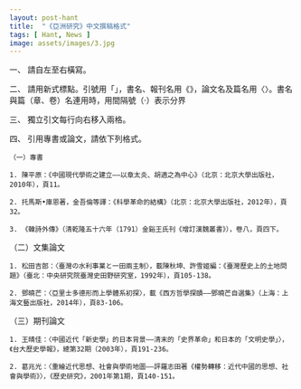 ```yaml
---
layout: post-hant
title:  "《亞洲研究》中文撰稿格式"
tags: [ Hant, News ]
image: assets/images/3.jpg
---
```


一、 請自左至右橫寫。

二、 請用新式標點。引號用「」，書名、報刊名用《》，論文名及篇名用〈〉。書名與篇（章、卷）名連用時，用間隔號（‧）表示分界

三、 獨立引文每行向右移入兩格。

四、 引用專書或論文，請依下列格式。

 	（一）專書
    
	1. 陳平原：《中國現代學術之建立——以章太炎、胡適之為中心》（北京：北京大學出版社，2010年），頁11。
    
	2. 托馬斯•庫恩著，金吾倫等譯：《科學革命的結構》（北京：北京大學出版社，2012年），頁32。
    
    3. 《韓詩外傳》（清乾隆五十六年（1791）金谿王氏刊《增訂漢魏叢書》），卷八，頁四下。

（二）文集論文

    1. 松田吉郎：〈臺灣の水利事業と一田兩主制〉，載陳秋坤、許雪姬編：《臺灣歷史上的土地問題》（臺北：中央研究院臺灣史田野研究室，1992年），頁105-138。
    
	2. 鄧曉芒：〈亞里士多德形而上學體系初探〉，載《西方哲學探賾——鄧曉芒自選集》（上海：上海文藝出版社，2014年），頁83-106。
    
（三）期刊論文

	1. 王晴佳：〈中國近代「新史學」的日本背景——清末的「史界革命」和日本的「文明史學」〉，《台大歷史學報》，總第32期（2003年），頁191-236。
    
	2. 葛兆光：〈重繪近代思想、社會與學術地圖——評羅志田著《權勢轉移：近代中國的思想、社會與學術》〉，《歷史研究》，2001年第1期，頁140-151。
